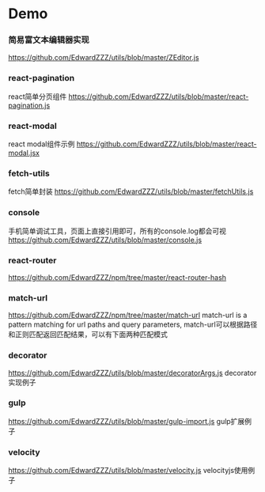 # Demo

### 简易富文本编辑器实现
<https://github.com/EdwardZZZ/utils/blob/master/ZEditor.js>

### react-pagination
react简单分页组件
<https://github.com/EdwardZZZ/utils/blob/master/react-pagination.js>

### react-modal
react modal组件示例
<https://github.com/EdwardZZZ/utils/blob/master/react-modal.jsx>

### fetch-utils
fetch简单封装
<https://github.com/EdwardZZZ/utils/blob/master/fetchUtils.js>

### console
手机简单调试工具，页面上直接引用即可，所有的console.log都会可视
<https://github.com/EdwardZZZ/utils/blob/master/console.js>

### react-router
<https://github.com/EdwardZZZ/npm/tree/master/react-router-hash>

### match-url
<https://github.com/EdwardZZZ/npm/tree/master/match-url>
match-url is a pattern matching for url paths and query parameters, match-url可以根据路径和正则匹配返回匹配结果，可以有下面两种匹配模式

### decorator
<https://github.com/EdwardZZZ/utils/blob/master/decoratorArgs.js>
decorator实现例子

### gulp
<https://github.com/EdwardZZZ/utils/blob/master/gulp-import.js>
gulp扩展例子

### velocity
<https://github.com/EdwardZZZ/utils/blob/master/velocity.js>
velocityjs使用例子


